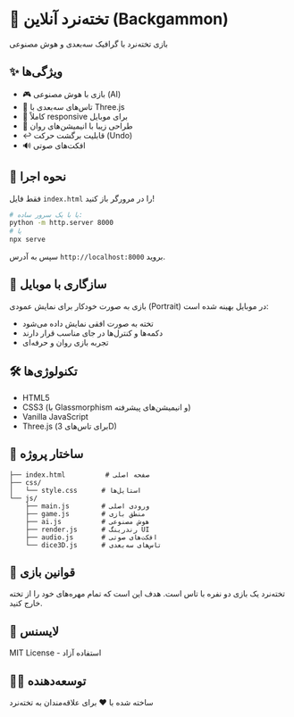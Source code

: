 # 🎲 تخته‌نرد آنلاین (Backgammon)

بازی تخته‌نرد با گرافیک سه‌بعدی و هوش مصنوعی

## ✨ ویژگی‌ها

- 🎮 بازی با هوش مصنوعی (AI)
- 🎲 تاس‌های سه‌بعدی با Three.js
- 📱 کاملاً responsive برای موبایل
- 🎨 طراحی زیبا با انیمیشن‌های روان
- ↩️ قابلیت برگشت حرکت (Undo)
- 🔊 افکت‌های صوتی

## 🚀 نحوه اجرا

فقط فایل `index.html` را در مرورگر باز کنید!

```bash
# یا با یک سرور ساده:
python -m http.server 8000
# یا
npx serve
```

سپس به آدرس `http://localhost:8000` بروید.

## 📱 سازگاری با موبایل

بازی به صورت خودکار برای نمایش عمودی (Portrait) در موبایل بهینه شده است:
- تخته به صورت افقی نمایش داده می‌شود
- دکمه‌ها و کنترل‌ها در جای مناسب قرار دارند
- تجربه بازی روان و حرفه‌ای

## 🛠️ تکنولوژی‌ها

- HTML5
- CSS3 (با Glassmorphism و انیمیشن‌های پیشرفته)
- Vanilla JavaScript
- Three.js (برای تاس‌های 3D)

## 📂 ساختار پروژه

```
├── index.html          # صفحه اصلی
├── css/
│   └── style.css      # استایل‌ها
└── js/
    ├── main.js        # ورودی اصلی
    ├── game.js        # منطق بازی
    ├── ai.js          # هوش مصنوعی
    ├── render.js      # رندرینگ UI
    ├── audio.js       # افکت‌های صوتی
    └── dice3D.js      # تاس‌های سه‌بعدی
```

## 🎯 قوانین بازی

تخته‌نرد یک بازی دو نفره با تاس است. هدف این است که تمام مهره‌های خود را از تخته خارج کنید.

## 📝 لایسنس

MIT License - استفاده آزاد

## 👨‍💻 توسعه‌دهنده

ساخته شده با ❤️ برای علاقه‌مندان به تخته‌نرد
